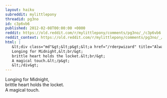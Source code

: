 ```yaml
---
layout: haiku
subreddit: mylittlepony
threadid: pg3no
id: c3p6vb6
published: 2012-02-08T00:00:00 +0000
reddit: https://old.reddit.com/r/mylittlepony/comments/pg3no/_/c3p6vb6
reddit_context: https://old.reddit.com/r/mylittlepony/comments/pg3no/_/c3p6vb6?context=3
html: |
   &lt;div class="md"&gt;&lt;p&gt;&lt;a href="/rderpwizard" title="Always Relevant / Familiar Doubts Of Self / Paper Bag Princess"&gt;&lt;/a&gt;
   Longing for Midnight,&lt;br/&gt;
   brittle heart holds the locket.&lt;br/&gt;
   A magical touch.&lt;/p&gt;
   &lt;/div&gt;
---
```


[](/rderpwizard "Always Relevant / Familiar Doubts Of Self / Paper Bag Princess")
Longing for Midnight,  
brittle heart holds the locket.  
A magical touch.
